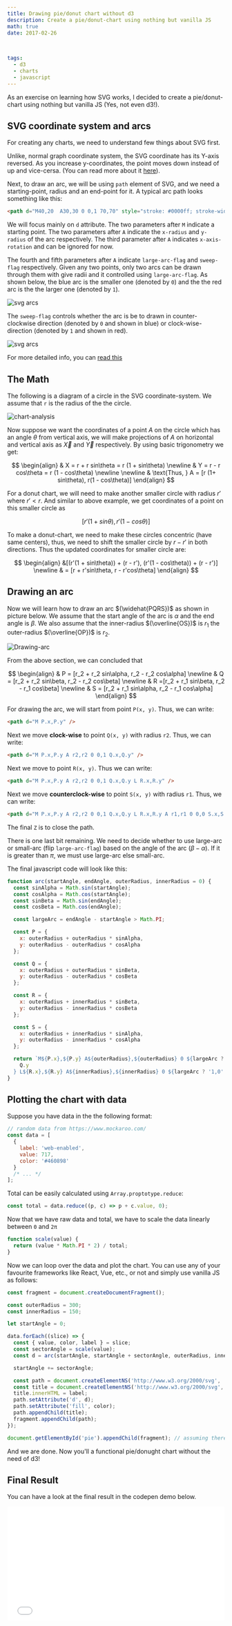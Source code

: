 ```yaml
---
title: Drawing pie/donut chart without d3
description: Create a pie/donut-chart using nothing but vanilla JS
math: true
date: 2017-02-26

  
  
tags:
  - d3
  - charts
  - javascript
---
```


As an exercise on learning how SVG works, I decided to create a pie/donut-chart using nothing but vanilla JS (Yes, not even d3!).

## SVG coordinate system and arcs

For creating any charts, we need to understand few things about SVG first.

Unlike, normal graph coordinate system, the SVG coordinate has its Y-axis reversed. As you increase y-coordinates, the point moves down instead of up and vice-cersa. (You can read more about it [here](http://tutorials.jenkov.com/svg/svg-coordinate-system.html)).

Next, to draw an arc, we will be using `path` element of SVG, and we need a starting-point, radius and an end-point for it. A typical arc path looks something like this:

```html
<path d="M40,20  A30,30 0 0,1 70,70" style="stroke: #0000ff; stroke-width:2; fill:none;" />
```

We will focus mainly on `d` attribute. The two parameters after `M` indicate a starting point. The two parameters after `A` indicate the `x-radius` and `y-radius` of the arc respectively. The third parameter after `A` indicates `x-axis-rotation` and can be ignored for now.

The fourth and fifth parameters after `A` indicate `large-arc-flag` and `sweep-flag` respectively. Given any two points, only two arcs can be drawn through them with give radii and it controlled using `large-arc-flag`. As shown below, the blue arc is the smaller one (denoted by `0`) and the the red arc is the the larger one (denoted by `1`).

![svg arcs](./arcs.svg)

<!--{.img-center}-->

The `sweep-flag` controls whether the arc is be to drawn in counter-clockwise direction (denoted by `0` and shown in blue) or clock-wise-direction (denoted by `1` and shown in red).

![svg arcs](./arcs-direction.svg)

<!--{.img-center}-->

For more detailed info, you can [read this](http://tutorials.jenkov.com/svg/path-element.html#arcs)

## The Math

The following is a diagram of a circle in the SVG coordinate-system. We assume that `r` is the radius of the the circle.

![chart-analysis](./donught-chart-analysis.png)

<!--{.img-center}-->

Now suppose we want the coordinates of a point $A$ on the circle which has an angle $\theta$ from vertical axis, we will make projections of $A$ on horizontal and vertical axis as $\vec{X}$ and $\vec{Y}$ respectively. By using basic trigonometry we get:

$$
\begin{align}
& X = r + r sin\theta = r (1 + sin\theta) \newline
& Y = r - r  cos\theta = r (1 - cos\theta) \newline
\newline
& \text{Thus, } A = [r (1+ sin\theta), r(1 - cos\theta)]
\end{align}
$$

For a donut chart, we will need to make another smaller circle with radius $r'$ where $r' < r$. And similar to above example, we get coordinates of a point on this smaller circle as

$$
\left[r' (1+ sin\theta), r'(1 - cos\theta)\right]
$$

To make a donut-chart, we need to make these circles concentric (have same centers), thus, we need to shift the smaller circle by $r - r'$ in both directions. Thus the updated coordinates for smaller circle are:

$$
\begin{align}
&[(r'(1 + sin\theta)) + (r - r'), (r'(1 - cos\theta)) + (r - r')] \newline
& = [r + r'sin\theta, r - r'cos\theta]
\end{align}
$$

## Drawing an arc

Now we will learn how to draw an arc $(\widehat{PQRS})$ as shown in picture below. We assume that the start angle of the arc is $\alpha$ and the end angle is $\beta$. We also assume that the inner-radius $(\overline{OS})$ is $r_1$ the outer-radius $(\overline{OP})$ is $r_2$.

![Drawing-arc](./drawing-arc.png)

<!--{.img-center}-->

From the above section, we can concluded that

$$
\begin{align}
& P = [r_2 + r_2 sin\alpha, r_2  - r_2 cos\alpha]
\newline
& Q = [r_2 + r_2 sin\beta, r_2  - r_2 cos\beta]
\newline
& R =[r_2 + r_1 sin\beta, r_2  - r_1 cos\beta]
\newline
& S = [r_2 + r_1 sin\alpha, r_2  - r_1 cos\alpha]
\end{align}
$$

For drawing the arc, we will start from point `P(x, y)`. Thus, we can write:

```html
<path d="M P.x,P.y" />
```

Next we move **clock-wise** to point `Q(x, y)` with radius `r2`. Thus, we can write:

```html
<path d="M P.x,P.y A r2,r2 0 0,1 Q.x,Q.y" />
```

Next we move to point `R(x, y)`. Thus we can write:

```html
<path d="M P.x,P.y A r2,r2 0 0,1 Q.x,Q.y L R.x,R.y" />
```

Next we move **counterclock-wise** to point `S(x, y)` with radius `r1`. Thus, we can write:

```html
<path d="M P.x,P.y A r2,r2 0 0,1 Q.x,Q.y L R.x,R.y A r1,r1 0 0,0 S.x,S.y Z" />
```

The final `Z` is to close the path.

There is one last bit remaining. We need to decide whether to use large-arc or small-arc (flip `large-arc-flag`) based on the angle of the arc $(\beta - \alpha )$. If it is greater than $\pi$, we must use large-arc else small-arc.

The final javascript code will look like this:

```javascript
function arc(startAngle, endAngle, outerRadius, innerRadius = 0) {
  const sinAlpha = Math.sin(startAngle);
  const cosAlpha = Math.cos(startAngle);
  const sinBeta = Math.sin(endAngle);
  const cosBeta = Math.cos(endAngle);

  const largeArc = endAngle - startAngle > Math.PI;

  const P = {
    x: outerRadius + outerRadius * sinAlpha,
    y: outerRadius - outerRadius * cosAlpha
  };

  const Q = {
    x: outerRadius + outerRadius * sinBeta,
    y: outerRadius - outerRadius * cosBeta
  };

  const R = {
    x: outerRadius + innerRadius * sinBeta,
    y: outerRadius - innerRadius * cosBeta
  };

  const S = {
    x: outerRadius + innerRadius * sinAlpha,
    y: outerRadius - innerRadius * cosAlpha
  };

  return `M${P.x},${P.y} A${outerRadius},${outerRadius} 0 ${largeArc ? '1,1' : '0,1'} ${Q.x},${
    Q.y
  } L${R.x},${R.y} A${innerRadius},${innerRadius} 0 ${largeArc ? '1,0' : '0,0'} ${S.x},${S.y} Z`;
}
```

## Plotting the chart with data

Suppose you have data in the the following format:

```javascript
// random data from https://www.mockaroo.com/
const data = [
  {
    label: 'web-enabled',
    value: 717,
    color: '#460898'
  }
  /* ... */
];
```

Total can be easily calculated using `Array.proptotype.reduce`:

```javascript
const total = data.reduce((p, c) => p + c.value, 0);
```

Now that we have raw data and total, we have to scale the data linearly between `0` and `2π`

```javascript
function scale(value) {
  return (value * Math.PI * 2) / total;
}
```

Now we can loop over the data and plot the chart. You can use any of your favourite frameworks like React, Vue, etc., or not and simply use vanilla JS as follows:

```javascript
const fragment = document.createDocumentFragment();

const outerRadius = 300;
const innerRadius = 150;

let startAngle = 0;

data.forEach((slice) => {
  const { value, color, label } = slice;
  const sectorAngle = scale(value);
  const d = arc(startAngle, startAngle + sectorAngle, outerRadius, innerRadius);

  startAngle += sectorAngle;

  const path = document.createElementNS('http://www.w3.org/2000/svg', 'path');
  const title = document.createElementNS('http://www.w3.org/2000/svg', 'title');
  title.innerHTML = label;
  path.setAttribute('d', d);
  path.setAttribute('fill', color);
  path.appendChild(title);
  fragment.appendChild(path);
});

document.getElementById('pie').appendChild(fragment); // assuming there is an svg with #pie available
```

And we are done. Now you'll a functional pie/donught chart without the need of d3!

## Final Result

You can have a look at the final result in the codepen demo below.

<iframe height='265' scrolling='no' title='donut-chart-no-d3' src='//codepen.io/vkbansal/embed/preview/pevBoP/?height=265&theme-id=0&default-tab=result&embed-version=2' frameborder='no' allowtransparency='true' allowfullscreen='true' style='width: 100%;'>See the Pen <a href='http://codepen.io/vkbansal/pen/pevBoP/'>donut-chart-no-d3</a> by Vivek Kumar Bansal (<a href='http://codepen.io/vkbansal'>@vkbansal</a>) on <a href='http://codepen.io'>CodePen</a>.
</iframe>

